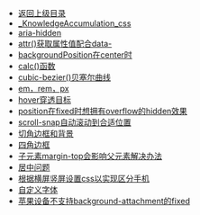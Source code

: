 - [返回上级目录](../_sidebar.md)
- [_KnowledgeAccumulation_css](_KnowledgeAccumulation_css.md)
- [aria-hidden](aria-hidden.md)
- [attr()获取属性值配合data-](attr()获取属性值配合data-.md)
- [backgroundPosition在center时](backgroundPosition在center时.md)
- [calc()函数](calc()函数.md)
- [cubic-bezier()贝塞尔曲线](cubic-bezier()贝塞尔曲线.md)
- [em，rem，px](em，rem，px.md)
- [hover穿透目标](hover穿透目标.md)
- [position在fixed时想拥有overflow的hidden效果](position在fixed时想拥有overflow的hidden效果.md)
- [scroll-snap自动滚动到合适位置](scroll-snap自动滚动到合适位置.md)
- [切角边框和背景](切角边框和背景.md)
- [四角边框](四角边框.md)
- [子元素margin-top会影响父元素解决办法](子元素margin-top会影响父元素解决办法.md)
- [居中问题](居中问题.md)
- [根据横屏竖屏设置css以实现区分手机](根据横屏竖屏设置css以实现区分手机.md)
- [自定义字体](自定义字体.md)
- [苹果设备不支持background-attachment的fixed](苹果设备不支持background-attachment的fixed.md)